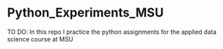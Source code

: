 # Python_Experiments_MSU
TO DO: In this repo I practice the python assignments for the applied data science course at MSU
